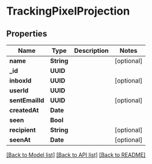 # TrackingPixelProjection

## Properties
Name | Type | Description | Notes
------------ | ------------- | ------------- | -------------
**name** | **String** |  | [optional] 
**_id** | **UUID** |  | 
**inboxId** | **UUID** |  | [optional] 
**userId** | **UUID** |  | 
**sentEmailId** | **UUID** |  | [optional] 
**createdAt** | **Date** |  | 
**seen** | **Bool** |  | 
**recipient** | **String** |  | [optional] 
**seenAt** | **Date** |  | [optional] 

[[Back to Model list]](../README#documentation-for-models) [[Back to API list]](../README#documentation-for-api-endpoints) [[Back to README]](../README)


